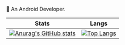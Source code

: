 🔭 An Android Developer.

|Stats|Langs|
|--|--|
|[![Anurag's GitHub stats](https://github-readme-stats.vercel.app/api?username=Gegenbauer)](https://github.com/Gegenbauer/github-readme-stats)|[![Top Langs](https://github-readme-stats.vercel.app/api/top-langs/?username=Gegenbauer)](https://github.com/Gegenbauer/github-readme-stats)|
